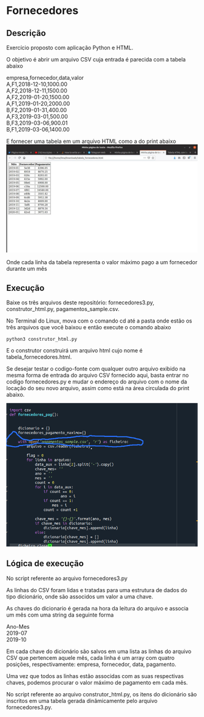 # Fornecedores
## Descrição
Exercício proposto com aplicação Python e HTML.

O objetivo é abrir um arquivo CSV cuja entrada é parecida com a tabela abaixo

empresa,fornecedor,data,valor <br>
A,F1,2018-12-10,1000.00 <br>
A,F2,2018-12-11,1500.00 <br>
A,F2,2019-01-20,1500.00 <br>
A,F1,2019-01-20,2000.00 <br>
B,F2,2019-01-31,400.00  <br>
A,F3,2019-03-01,500.00  <br>
B,F3,2019-03-06,900.01  <br>
B,F1,2019-03-06,1400.00 <br>

E fornecer uma tabela em um arquivo HTML como a do print abaixo 
![alt text](https://github.com/lcslima45/fornecedores/blob/master/Screenshot%20from%202020-02-03%2021-32-27.jpg)

Onde cada linha da tabela representa o valor máximo pago a um fornecedor durante um mês
## Execução

Baixe os três arquivos deste repositório: fornecedores3.py, construtor_html.py, pagamentos_sample.csv.

No Terminal do Linux, mova com o comando cd até a pasta onde estão os três arquivos que você baixou e então 
execute o comando abaixo
```
python3 construtor_html.py
```

E o construtor construirá um arquivo html cujo nome é tabela_fornecedores.html. 

Se desejar testar o codigo-fonte com qualquer outro arquivo exibido na mesma forma de entrada do arquivo CSV fornecido aqui, basta entrar no codigo fornecedores.py e mudar o endereço do arquivo com o nome da locação do seu novo arquivo, assim como está na área circulada do print abaixo.

![alt text](https://github.com/lcslima45/fornecedores/blob/master/Screenshot%20from%202020-02-03%2022-15-53.png)

## Lógica de execução

No script referente ao arquivo fornecedores3.py

As linhas do CSV foram lidas e tratadas para uma estrutura de dados do tipo dicionário, onde são associdos um valor a uma chave. 

As chaves do dicionario é gerada na hora da leitura do arquivo e associa um mês com uma string da seguinte forma 

Ano-Mes <br>
2019-07 <br>
2019-10 <br>

Em cada chave do dicionário são salvos em uma lista as linhas do arquivo CSV que pertencem aquele mês, cada linha é um array com quatro posições, respectivamente: empresa, fornecedor, data, pagamento.

Uma vez que todos as linhas estão associdas com as suas respectivas chaves, podemos procurar o valor máximo de pagamento em cada mês.

No script referente ao arquivo construtor_html.py, os itens do dicionário são inscritos em uma tabela gerada dinâmicamente pelo arquivo fornecedores3.py. 


